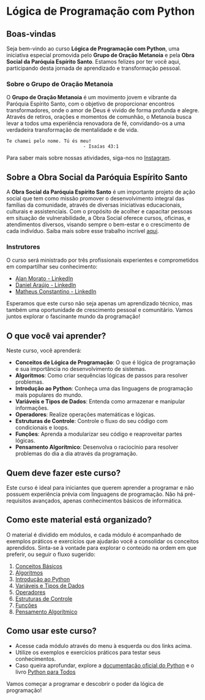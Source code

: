 # Lógica de Programação com Python

## Boas-vindas

Seja bem-vindo ao curso **Lógica de Programação com Python**, uma iniciativa especial promovida pelo **Grupo de Oração Metanoia** e pela **Obra Social da Paróquia Espírito Santo**. Estamos felizes por ter você aqui, participando desta jornada de aprendizado e transformação pessoal.

### Sobre o Grupo de Oração Metanoia

O **Grupo de Oração Metanoia** é um movimento jovem e vibrante da Paróquia Espírito Santo, com o objetivo de proporcionar encontros transformadores, onde o amor de Deus é vivido de forma profunda e alegre. Através de retiros, orações e momentos de comunhão, o Metanoia busca levar a todos uma experiência renovadora de fé, convidando-os a uma verdadeira transformação de mentalidade e de vida.

```
Te chamei pelo nome. Tú és meu!
                            - Isaías 43:1
```

Para saber mais sobre nossas atividades, siga-nos no [Instagram](https://www.instagram.com/metanoiapes/).

## Sobre a Obra Social da Paróquia Espírito Santo

A **Obra Social da Paróquia Espírito Santo** é um importante projeto de ação social que tem como missão promover o desenvolvimento integral das famílias da comunidade, através de diversas iniciativas educacionais, culturais e assistenciais. Com o propósito de acolher e capacitar pessoas em situação de vulnerabilidade, a Obra Social oferece cursos, oficinas, e atendimentos diversos, visando sempre o bem-estar e o crescimento de cada indivíduo. Saiba mais sobre esse trabalho incrível [aqui](https://paroquiaespiritosanto.com.br/conheca-a-obra-social).

### Instrutores

O curso será ministrado por três profissionais experientes e comprometidos em compartilhar seu conhecimento:

- [Alan Morato - LinkedIn](https://www.linkedin.com/in/alanmorato/) 
- [Daniel Araújo - LinkedIn](https://www.linkedin.com/in/daniel-tbaraujo/)
- [Matheus Constantino - LinkedIn](https://www.linkedin.com/in/matheus-constantino-gomes/) 

Esperamos que este curso não seja apenas um aprendizado técnico, mas também uma oportunidade de crescimento pessoal e comunitário. Vamos juntos explorar o fascinante mundo da programação!


## O que você vai aprender?

Neste curso, você aprenderá:

- **Conceitos de Lógica de Programação**: O que é lógica de programação e sua importância no desenvolvimento de sistemas.
- **Algoritmos**: Como criar sequências lógicas de passos para resolver problemas.
- **Introdução ao Python**: Conheça uma das linguagens de programação mais populares do mundo.
- **Variáveis e Tipos de Dados**: Entenda como armazenar e manipular informações.
- **Operadores**: Realize operações matemáticas e lógicas.
- **Estruturas de Controle**: Controle o fluxo do seu código com condicionais e loops.
- **Funções**: Aprenda a modularizar seu código e reaproveitar partes lógicas.
- **Pensamento Algorítmico**: Desenvolva o raciocínio para resolver problemas do dia a dia através da programação.

## Quem deve fazer este curso?

Este curso é ideal para iniciantes que querem aprender a programar e não possuem experiência prévia com linguagens de programação. Não há pré-requisitos avançados, apenas conhecimentos básicos de informática.

## Como este material está organizado?

O material é dividido em módulos, e cada módulo é acompanhado de exemplos práticos e exercícios que ajudarão você a consolidar os conceitos aprendidos. Sinta-se à vontade para explorar o conteúdo na ordem em que preferir, ou seguir o fluxo sugerido:

1. [Conceitos Básicos](docs/logica.md)
2. [Algoritmos](docs/algoritmos.md)
3. [Introdução ao Python](docs/python.md)
4. [Variáveis e Tipos de Dados](docs/variaveis.md)
5. [Operadores](docs/operadores.md)
6. [Estruturas de Controle](docs/controle.md)
7. [Funções](docs/funcoes.md)
8. [Pensamento Algorítmico](docs/pensamento.md)

## Como usar este curso?

- Acesse cada módulo através do menu à esquerda ou dos links acima.
- Utilize os exemplos e exercícios práticos para testar seus conhecimentos.
- Caso queira aprofundar, explore a [documentação oficial do Python](https://docs.python.org/pt-br/3/tutorial/) e o livro [Python para Todos](https://henriqueajnb.github.io/python-para-todos/intro.html)

Vamos começar a programar e descobrir o poder da lógica de programação!
